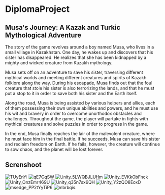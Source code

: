 # DiplomaProject
## Musa's Journey: A Kazak and Turkic Mythological Adventure
The story of the game revolves around a boy named Musa, who lives in a small village in Kazakhstan. One day, he wakes up and discovers that his sister has disappeared. He realizes that she has been kidnapped by a mighty and wicked creature from Kazakh mythology.

Musa sets off on an adventure to save his sister, traversing different mythical worlds and meeting different creatures and spirits of Kazakh folklore along the way. During his escapade, Musa finds out that the foul creature that stole his sister is also terrorizing the lands, and that he must put a stop to it in order to save both his sister and the Earth itself.

Along the road, Musa is being assisted by various helpers and allies, each of them possessing their own unique abilities and powers, and he must use his wit and bravery in order to overcome unorthodox obstacles and challenges. Throughout the game, the player will partake in fights with mythical creatures and solve puzzles in order to progress in the game.

In the end, Musa finally reaches the lair of the malevolent creature, where he must face him in the final battle. If he succeeds, Musa can save his sister and reclaim freedom on Earth. If he fails, however, the creature will continue to sow chaos, and the planet will be lost forever.

## Screnshoot
![TUyEnYI](https://github.com/Kp0LiK/DiplomaProject/assets/75574576/65cd7625-4750-4b4e-a8b8-90341ac1730a)
![qE7CqSW](https://github.com/Kp0LiK/DiplomaProject/assets/75574576/787cbc03-ccee-4910-b0f8-262e925ce625)
![Unity_5LWQBJLUHm](https://github.com/Kp0LiK/DiplomaProject/assets/75574576/24231a2d-9895-422d-8f36-7b8691ff503e)
![Unity_EVKkObFnck](https://github.com/Kp0LiK/DiplomaProject/assets/75574576/3a120479-109e-4908-8823-ee98ea35549e)
![Unity_OnzEmr469U](https://github.com/Kp0LiK/DiplomaProject/assets/75574576/21df3b42-db16-41b7-805a-77120b99587e)
![Unity_q35n7sx6QH](https://github.com/Kp0LiK/DiplomaProject/assets/75574576/c6ddc27e-7217-49f1-a1d6-531043386e1a)
![Unity_Y2zQO8EoxD](https://github.com/Kp0LiK/DiplomaProject/assets/75574576/46f8fb1e-76a5-406e-8a4e-1f4c740e1939)
![msedge_PP2tYyTiP6](https://github.com/Kp0LiK/DiplomaProject/assets/75574576/da880e2b-b01b-471c-8f87-970928f57b00)
![mbrbqis](https://github.com/Kp0LiK/DiplomaProject/assets/75574576/0405b60e-e04d-47d9-b173-6cb59712bffc)
